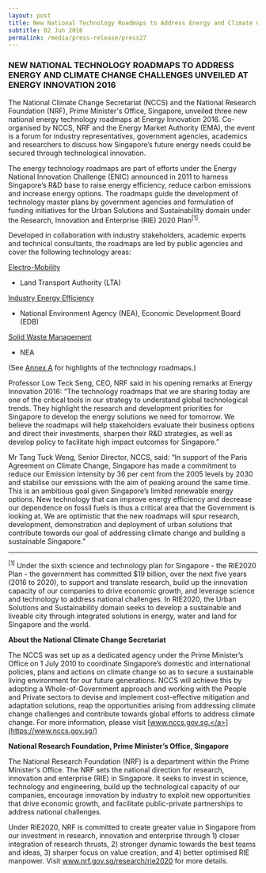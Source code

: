```yaml
---
layout: post
title: New National Technology Roadmaps to Address Energy and Climate Change Challenges Unveiled at Energy Innovation 2016
subtitle: 02 Jun 2016
permalink: /media/press-release/press27
---
```


### NEW NATIONAL TECHNOLOGY ROADMAPS TO ADDRESS ENERGY AND CLIMATE CHANGE CHALLENGES UNVEILED AT ENERGY INNOVATION 2016

The National Climate Change Secretariat (NCCS) and the National Research Foundation (NRF), Prime Minister's Office, Singapore, unveiled three new national energy technology roadmaps at Energy Innovation 2016. Co-organised by NCCS, NRF and the Energy Market Authority (EMA), the event is a forum for industry representatives, government agencies, academics and researchers to discuss how Singapore’s future energy needs could be secured through technological innovation.

The energy technology roadmaps are part of efforts under the Energy National Innovation Challenge (ENIC) announced in 2011 to harness Singapore’s R&D base to raise energy efficiency, reduce carbon emissions and increase energy options. The roadmaps guide the development of technology master plans by government agencies and formulation of funding initiatives for the Urban Solutions and Sustainability domain under the Research, Innovation and Enterprise (RIE) 2020 Plan<sup>[1]</sup>.

Developed in collaboration with industry stakeholders, academic experts and technical consultants, the roadmaps are led by public agencies and cover the following 
technology areas:

[<a href="https://www.nccs.gov.sg/docs/default-source/news-documents/roadmap_e-m_1.pdf" target="_blank">Electro-Mobility</a>](https://www.nccs.gov.sg/docs/default-source/news-documents/roadmap_e-m_1.pdf)

* Land Transport Authority (LTA)

[<a href="https://www.nccs.gov.sg/docs/default-source/news-documents/roadmap_iee_14b7fe7569e074b0d87d1537f409ded34.pdf" target="_blank">Industry Energy Efficiency</a>](https://www.nccs.gov.sg/docs/default-source/news-documents/roadmap_iee_14b7fe7569e074b0d87d1537f409ded34.pdf)

* National Environment Agency (NEA), Economic Development Board (EDB)

[<a href="https://www.nccs.gov.sg/docs/default-source/news-documents/roadmap_swm-(for-web)_1.pdf" target="_blank">Solid Waste Management</a>](https://www.nccs.gov.sg/docs/default-source/news-documents/roadmap_swm-(for-web)_1.pdf)

* NEA

(See [<a href="https://www.nccs.gov.sg/docs/default-source/news-documents/roadmaps_annexa.pdf" target="_blank">Annex A</a>](https://www.nccs.gov.sg/docs/default-source/news-documents/roadmaps_annexa.pdf) for highlights of the technology roadmaps.)

Professor Low Teck Seng, CEO, NRF said in his opening remarks at Energy Innovation 2016: “The technology roadmaps that we are sharing today are one of the critical tools in our strategy to understand global technological trends. They highlight the research and development priorities for Singapore to develop the energy solutions we need for tomorrow. We believe the roadmaps will help stakeholders evaluate their business options and direct their investments, sharpen their R&D strategies, as well as develop policy to facilitate high impact outcomes for Singapore.”

Mr Tang Tuck Weng, Senior Director, NCCS, said: “In support of the Paris Agreement on Climate Change, Singapore has made a commitment to reduce our Emission Intensity by 36 per cent from the 2005 levels by 2030 and stabilise our emissions with the aim of peaking around the same time. This is an ambitious goal given Singapore’s limited renewable energy options. New technology that can improve energy efficiency and decrease our dependence on fossil fuels is thus a critical area that the Government is looking at. We are optimistic that the new roadmaps will spur research, development, demonstration and deployment of urban solutions that contribute towards our goal of addressing climate change and building a sustainable Singapore.”

___

<sup>[1]</sup> Under the sixth science and technology plan for Singapore - the RIE2020 Plan - the government has committed $19 billion, over the next five years (2016 to 2020), to support and translate research, build up the innovation capacity of our companies to drive economic growth, and leverage science and technology to address national challenges. In RIE2020, the Urban Solutions and Sustainability domain seeks to develop a sustainable and liveable city through integrated solutions in energy, water and land for Singapore and the world.

**About the National Climate Change Secretariat**

The NCCS was set up as a dedicated agency under the Prime Minister’s Office on 1 July 2010 to coordinate Singapore’s domestic and international policies, plans and actions on climate change so as to secure a sustainable living environment for our future generations. NCCS will achieve this by adopting a Whole-of-Government approach and working with the People and Private sectors to devise and implement cost-effective mitigation and adaptation solutions, reap the opportunities arising from addressing climate change challenges and contribute towards global efforts to address climate change. For more information, please visit [<a href="https://www.nccs.gov.sg/" target="_blank">www.nccs.gov.sg.</a>](https://www.nccs.gov.sg/)

**National Research Foundation, Prime Minister’s Office, Singapore**

The National Research Foundation (NRF) is a department within the Prime Minister's Office. The NRF sets the national direction for research, innovation and enterprise (RIE) in Singapore. It seeks to invest in science, technology and engineering, build up the technological capacity of our companies, encourage innovation by industry to exploit new opportunities that drive economic growth, and facilitate public-private partnerships to address national challenges.

Under RIE2020, NRF is committed to create greater value in Singapore from our investment in research, innovation and enterprise through 1) closer integration of research thrusts, 2) stronger dynamic towards the best teams and ideas, 3) sharper focus on value creation, and 4) better optimised RIE manpower. Visit www.nrf.gov.sg/research/rie2020 for more details. 